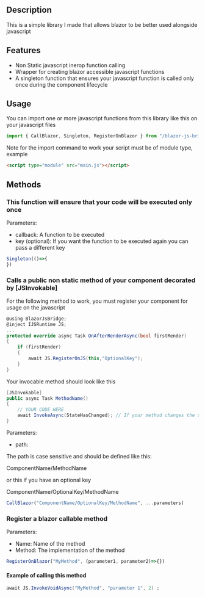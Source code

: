 ## Description

This is a simple library I made that allows blazor to be better used alongside javascript

## Features

- Non Static javascript inerop function calling
- Wrapper for creating blazor accessible javascript functions
- A singleton function that ensures your javascript function is called only once during the component lifecycle

## Usage

You can import one or more javascript functions from this library like this on your javascript files

```js
import { CallBlazor, Singleton, RegisterOnBlazor } from "/blazor-js-bridge.js" 
```

Note for the import command to work your script must be of module type, example

```html
<script type="module" src="main.js"></script>
```

## Methods

### This function will ensure that your code will be executed only once

Parameters:
- callback: A function to be executed
- key (optional): If you want the function to be executed again you can pass a different key

```js
Singleton(()=>{
})
```

### Calls a public non static method of your component decorated by [JSInvokable]

For the following method to work, you must register your component for usage on the javascript

```csharp
@using BlazorJsBridge;
@inject IJSRuntime JS;
...
protected override async Task OnAfterRenderAsync(bool firstRender)
{
    if (firstRender)
    {
        await JS.RegisterOnJS(this,"OptionalKey");
    }
}
```

Your invocable method should look like this

```csharp
[JSInvokable]
public async Task MethodName()
{
    // YOUR CODE HERE
    await InvokeAsync(StateHasChanged); // If your method changes the state of your application
}
```

Parameters:
- path: 


The path is case sensitive and should be defined like this:


ComponentName/MethodName


or this if you have an optional key


ComponentName/OptionalKey/MethodName

```js
CallBlazor("ComponentName/OptionalKey/MethodName", ...parameters)
```

### Register a blazor callable method

Parameters:

- Name: Name of the method 
- Method: The implementation of the method

```js
RegisterOnBlazor("MyMethod", (parameter1, parameter2)=>{})
```

#### Example of calling this method

```csharp
await JS.InvokeVoidAsync("MyMethod", "parameter 1", 2) ;
```